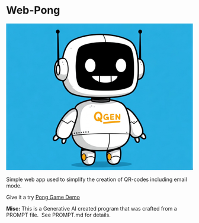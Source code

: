 # Web-Pong

![](/images/qgen.png)

Simple web app used to simplify the creation of QR-codes including email mode.

Give it a try  <a href="https://ashes00.github.io/Web-Pong/" target="_blank">Pong Game Demo</a>

**Misc:** This is a Generative AI created program that was crafted from a PROMPT file.  See PROMPT.md for details.
